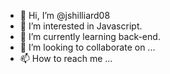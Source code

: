 - 👋 Hi, I’m @jshilliard08
- 👀 I’m interested in Javascript.
- 🌱 I’m currently learning back-end.
- 💞️ I’m looking to collaborate on ...
- 📫 How to reach me ...

<!---
jshilliard08/jshilliard08 is a ✨ special ✨ repository because its `README.md` (this file) appears on your GitHub profile.
You can click the Preview link to take a look at your changes.
--->
